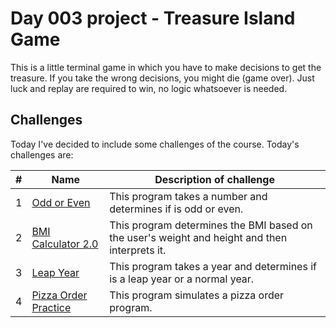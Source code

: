 # Day 003 project - Treasure Island Game

This is a little terminal game in which you have to make decisions to get the treasure. If you take the wrong decisions, you might die (game over). Just luck and replay are required to win, no logic whatsoever is needed.

## Challenges

Today I've decided to include some challenges of the course. Today's challenges are:

| # | Name | Description of challenge |
| --- | --- | --- |
| 1 | [Odd or Even](../challenges/challenge1.py) | This program takes a number and determines if is odd or even. |
| 2 | [BMI Calculator 2.0](../challenges/challenge2.py) | This program determines the BMI based on the user's weight and height and then interprets it. |
| 3 | [Leap Year](../challenges/challenge3.py) | This program takes a year and determines if is a leap year or a normal year. |
| 4 | [Pizza Order Practice](../challenges/challenge4.py) | This program simulates a pizza order program. |